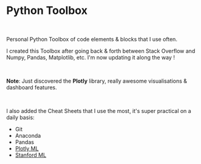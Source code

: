 # Python Toolbox

<br>

Personal Python Toolbox of code elements & blocks that I use often.

I created this Toolbox after going back & forth between Stack Overflow and Numpy, Pandas, Matplotlib, etc. I'm now updating it along the way !

<br>

**Note**: Just discovered the **Plotly** library, really awesome visualisations & dashboard features.

<br>

I also added the Cheat Sheets that I use the most, it's super practical on a daily basis:

- Git
- Anaconda
- Pandas
- [Plotly ML](https://plotly.com/python/#ai-ml)
- [Stanford ML](https://stanford.edu/~shervine/teaching/cs-229/cheatsheet-machine-learning-tips-and-tricks)

